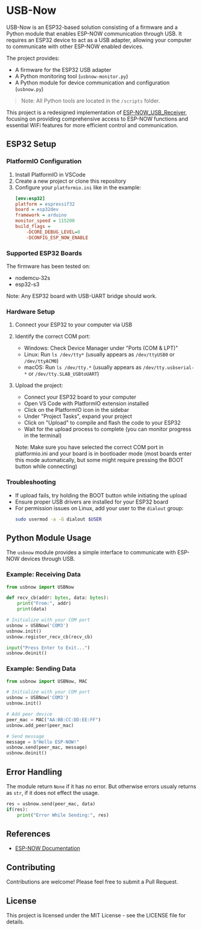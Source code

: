 # USB-Now

USB-Now is an ESP32-based solution consisting of a firmware and a Python module that enables ESP-NOW communication through USB. It requires an ESP32 device to act as a USB adapter, allowing your computer to communicate with other ESP-NOW enabled devices.

The project provides:
- A firmware for the ESP32 USB adapter
- A Python monitoring tool (`usbnow-monitor.py`)
- A Python module for device communication and configuration (`usbnow.py`)

> Note: All Python tools are located in the `/scripts` folder.

This project is a redesigned implementation of [ESP-NOW_USB_Receiver](https://github.com/SMDHuman/ESP-NOW_USB_Receiver), focusing on providing comprehensive access to ESP-NOW functions and essential WiFi features for more efficient control and communication.

## ESP32 Setup

### PlatformIO Configuration

1. Install PlatformIO in VSCode
2. Create a new project or clone this repository
3. Configure your `platformio.ini` like in the example: 
    ```ini
    [env:esp32]
    platform = espressif32
    board = esp32dev
    framework = arduino
    monitor_speed = 115200
    build_flags = 
        -DCORE_DEBUG_LEVEL=0
        -DCONFIG_ESP_NOW_ENABLE
    ```

### Supported ESP32 Boards

The firmware has been tested on:
- nodemcu-32s
- esp32-s3 

Note: Any ESP32 board with USB-UART bridge should work.

### Hardware Setup

1. Connect your ESP32 to your computer via USB
2. Identify the correct COM port:
    - Windows: Check Device Manager under "Ports (COM & LPT)"
    - Linux: Run `ls /dev/tty*` (usually appears as `/dev/ttyUSB0` or `/dev/ttyACM0`)
    - macOS: Run `ls /dev/tty.*` (usually appears as `/dev/tty.usbserial-*` or `/dev/tty.SLAB_USBtoUART`)
3. Upload the project:
    - Connect your ESP32 board to your computer
    - Open VS Code with PlatformIO extension installed
    - Click on the PlatformIO icon in the sidebar
    - Under "Project Tasks", expand your project
    - Click on "Upload" to compile and flash the code to your ESP32
    - Wait for the upload process to complete (you can monitor progress in the terminal)

    Note: Make sure you have selected the correct COM port in platformio.ini and your board is in bootloader mode (most boards enter this mode automatically, but some might require pressing the BOOT button while connecting)

### Troubleshooting

- If upload fails, try holding the BOOT button while initiating the upload
- Ensure proper USB drivers are installed for your ESP32 board
- For permission issues on Linux, add your user to the `dialout` group:
  ```bash
  sudo usermod -a -G dialout $USER
  ```

## Python Module Usage

The `usbnow` module provides a simple interface to communicate with ESP-NOW devices through USB.

### Example: Receiving Data

```python
from usbnow import USBNow

def recv_cb(addr: bytes, data: bytes):
    print("From:", addr)
    print(data)

# Initialize with your COM port
usbnow = USBNow('COM3')
usbnow.init()
usbnow.register_recv_cb(recv_cb)

input("Press Enter to Exit...")
usbnow.deinit()
```

### Example: Sending Data

```python
from usbnow import USBNow, MAC

# Initialize with your COM port
usbnow = USBNow('COM3')
usbnow.init()

# Add peer device
peer_mac = MAC("AA:BB:CC:DD:EE:FF")
usbnow.add_peer(peer_mac)

# Send message
message = b"Hello ESP-NOW!"
usbnow.send(peer_mac, message)
usbnow.deinit()
```

## Error Handling

The module return `None` if it has no error. But otherwise errors usualy returns as `str`, if it does not effect the usage. 

```python
res = usbnow.send(peer_mac, data)
if(res):
    print("Error While Sending:", res)
```

## References

- [ESP-NOW Documentation](https://docs.espressif.com/projects/esp-idf/en/latest/esp32/api-reference/network/esp_now.html)

## Contributing

Contributions are welcome! Please feel free to submit a Pull Request.

## License

This project is licensed under the MIT License - see the LICENSE file for details.

